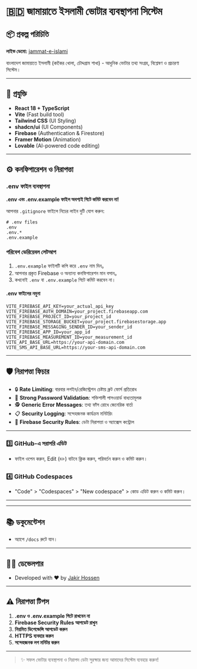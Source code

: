 # 🇧🇩 জামায়াতে ইসলামী ভোটার ব্যবস্থাপনা সিস্টেম

## 📦 প্রকল্প পরিচিতি

**লাইভ ডেমো:** [jammat-e-islami](https://jamaat-e-islami.netlify.app/)

বাংলাদেশ জামায়াতে ইসলামী (কাকৈর খোলা, চৌদ্দগ্রাম শাখা) - আধুনিক ভোটার তথ্য সংগ্রহ, বিশ্লেষণ ও প্রচারণা সিস্টেম।

---

## 🚀 প্রযুক্তি

- **React 18 + TypeScript**
- **Vite** (Fast build tool)
- **Tailwind CSS** (UI Styling)
- **shadcn/ui** (UI Components)
- **Firebase** (Authentication & Firestore)
- **Framer Motion** (Animation)
- **Lovable** (AI-powered code editing)

---

## ⚙️ কনফিগারেশন ও নিরাপত্তা

### .env ফাইল ব্যবস্থাপনা

**.env এবং .env.example ফাইল অবশ্যই গিটে কমিট করবেন না!**

আপনার `.gitignore` ফাইলে নিচের লাইন দুটি যোগ করুন:

```
# .env files
.env
.env.*
.env.example
```

### পরিবেশ ভেরিয়েবল সেটআপ

1. `.env.example` ফাইলটি কপি করে `.env` নাম দিন。
2. আপনার প্রকৃত Firebase ও অন্যান্য কনফিগারেশন মান বসান。
3. কখনোই `.env` বা `.env.example` গিটে কমিট করবেন না।

#### .env ফাইলের নমুনা

```
VITE_FIREBASE_API_KEY=your_actual_api_key
VITE_FIREBASE_AUTH_DOMAIN=your_project.firebaseapp.com
VITE_FIREBASE_PROJECT_ID=your_project_id
VITE_FIREBASE_STORAGE_BUCKET=your_project.firebasestorage.app
VITE_FIREBASE_MESSAGING_SENDER_ID=your_sender_id
VITE_FIREBASE_APP_ID=your_app_id
VITE_FIREBASE_MEASUREMENT_ID=your_measurement_id
VITE_API_BASE_URL=https://your-api-domain.com
VITE_SMS_API_BASE_URL=https://your-sms-api-domain.com
```

---

## 🛡️ নিরাপত্তা ফিচার

- 🔒 **Rate Limiting**: বারবার লগইন/রেজিস্ট্রেশন চেষ্টায় ব্রুট ফোর্স প্রতিরোধ
- 🔑 **Strong Password Validation**: শক্তিশালী পাসওয়ার্ড বাধ্যতামূলক
- 🕵️ **Generic Error Messages**: তথ্য ফাঁস রোধে জেনেরিক বার্তা
- 📋 **Security Logging**: সন্দেহজনক কার্যক্রম মনিটরিং
- 🔐 **Firebase Security Rules**: ডেটা নিরাপত্তা ও অ্যাক্সেস কন্ট্রোল

---





### 3️⃣ GitHub-এ সরাসরি এডিট

- ফাইল ওপেন করুন, Edit (✏️) বাটনে ক্লিক করুন, পরিবর্তন করুন ও কমিট করুন।

### 4️⃣ GitHub Codespaces

- "Code" > "Codespaces" > "New codespace" > কোড এডিট করুন ও কমিট করুন।

---

---

## 📚 ডকুমেন্টেশন

- অ্যাপে `/docs` রুটে যান।

---

## 🧑‍💻 ডেভেলপার

- Developed with ❤️ by [Jakir Hossen](https://www.facebook.com/jakir.hossen.4928)

---

## ⚠️ নিরাপত্তা টিপস

1. **.env ও .env.example গিটে রাখবেন না**
2. **Firebase Security Rules আপডেট রাখুন**
3. **নিয়মিত ডিপেন্ডেন্সি আপডেট করুন**
4. **HTTPS ব্যবহার করুন**
5. **সন্দেহজনক লগ মনিটর করুন**

---

> ✨ সফল ভোটার ব্যবস্থাপনা ও নিরাপদ ডেটা সুরক্ষার জন্য আমাদের সিস্টেম ব্যবহার করুন!
